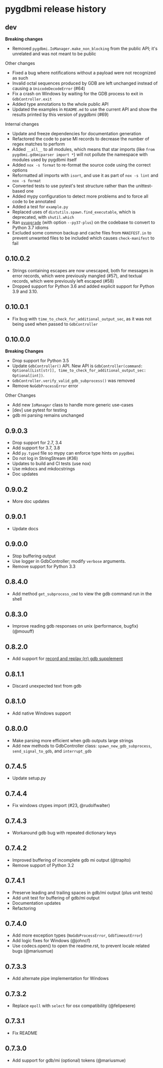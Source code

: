 # pygdbmi release history

## dev

**Breaking changes**

- Removed `pygdbmi.IoManager.make_non_blocking` from the public API; it's unrelated and was not meant to be public

Other changes

- Fixed a bug where notifications without a payload were not recognized as such
- Invalid octal sequences produced by GDB are left unchanged instead of causing a `UnicodeDecodeError` (#64)
- Fix a crash on Windows by waiting for the GDB process to exit in `GdbController.exit`
- Added type annotations to the whole public API
- Updated the examples in `README.md` to use the current API and show the results printed by this version of pygdbmi (#69)

Internal changes

- Update and freeze dependencies for documentation generation
- Refactored the code to parse MI records to decrease the number of regex matches to perform
- Added `__all__` to all modules, which means that star imports (like `from pygdbmi.gdbmiparser import *`) will not pollute the namespace with modules used by pygdbmi itself
- Added `nox -s format` to re-format the source code using the correct options
- Reformatted all imports with `isort`, and use it as part of `nox -s lint` and `nox -s format`
- Converted tests to use pytest's test structure rather than the unittest-based one
- Added mypy configuration to detect more problems and to force all code to be annotated
- Added a test for `example.py`
- Replaced uses of `distutils.spawn.find_executable`, which is deprecated, with `shutil.which`
- Ran [`pyupgrade`](https://github.com/asottile/pyupgrade) (with option `--py37-plus`) on the codebase to convert to Python 3.7 idioms
- Excluded some common backup and cache files from `MANIFEST.in` to prevent unwanted files to be included which causes `check-manifest` to fail

## 0.10.0.2

- Strings containing escapes are now unescaped, both for messages in error records, which were previously mangled (#57), and textual records, which were previously left escaped (#58)
- Dropped support for Python 3.6 and added explicit support for Python 3.9 and 3.10.

## 0.10.0.1

- Fix bug with `time_to_check_for_additional_output_sec`, as it was not being used when passed to `GdbController`

## 0.10.0.0

**Breaking Changes**

- Drop support for Python 3.5
- Update `GdbController()` API. New API is `GdbController(command: Optional[List[str]], time_to_check_for_additional_output_sec: Optional[int])`.
- `GdbController.verify_valid_gdb_subprocess()` was removed
- Remove `NoGdbProcessError` error

Other Changes

- Add new `IoManager` class to handle more generic use-cases
- [dev] use pytest for testing
- gdb mi parsing remains unchanged

## 0.9.0.3

- Drop support for 2.7, 3.4
- Add support for 3.7, 3.8
- Add `py.typed` file so mypy can enforce type hints on `pygdbmi`
- Do not log in StringStream (#36)
- Updates to build and CI tests (use nox)
- Use mkdocs and mkdocstrings
- Doc updates

## 0.9.0.2

- More doc updates

## 0.9.0.1

- Update docs

## 0.9.0.0

- Stop buffering output
- Use logger in GdbController; modify `verbose` arguments.
- Remove support for Python 3.3

## 0.8.4.0

- Add method `get_subprocess_cmd` to view the gdb command run in the shell

## 0.8.3.0

- Improve reading gdb responses on unix (performance, bugfix) (@mouuff)

## 0.8.2.0

- Add support for [record and replay (rr) gdb supplement](http://rr-project.org/)

## 0.8.1.1

- Discard unexpected text from gdb

## 0.8.1.0

- Add native Windows support

## 0.8.0.0

- Make parsing more efficient when gdb outputs large strings
- Add new methods to GdbController class: `spawn_new_gdb_subprocess`, `send_signal_to_gdb`, and `interrupt_gdb`

## 0.7.4.5

- Update setup.py

## 0.7.4.4

- Fix windows ctypes import (#23, @rudolfwalter)

## 0.7.4.3

- Workaround gdb bug with repeated dictionary keys

## 0.7.4.2

- Improved buffering of incomplete gdb mi output (@trapito)
- Remove support of Python 3.2

## 0.7.4.1

- Preserve leading and trailing spaces in gdb/mi output (plus unit tests)
- Add unit test for buffering of gdb/mi output
- Documentation updates
- Refactoring

## 0.7.4.0

- Add more exception types (`NoGdbProcessError`, `GdbTimeoutError`)
- Add logic fixes for Windows (@johncf)
- Use codecs.open() to open the readme.rst, to prevent locale related bugs (@mariusmue)

## 0.7.3.3

- Add alternate pipe implementation for Windows

## 0.7.3.2

- Replace `epoll` with `select` for osx compatibility (@felipesere)

## 0.7.3.1

- Fix README

## 0.7.3.0

- Add support for gdb/mi (optional) tokens (@mariusmue)
